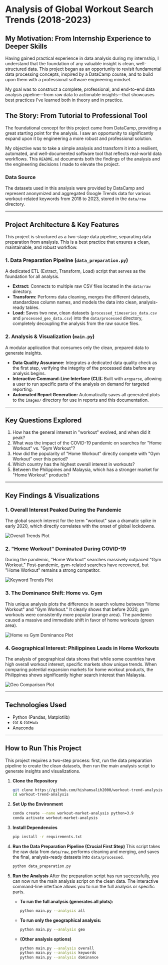 # Analysis of Global Workout Search Trends (2018-2023)

## My Motivation: From Internship Experience to Deeper Skills

Having gained practical experience in data analysis during my internship, I understand that the foundation of any valuable insight is clean, well-structured data. This project began as an opportunity to revisit fundamental data processing concepts, inspired by a DataCamp course, and to build upon them with a professional software engineering mindset.

My goal was to construct a complete, professional, and end-to-end data analysis pipeline—from raw data to actionable insights—that showcases best practices I've learned both in theory and in practice.

## The Story: From Tutorial to Professional Tool

The foundational concept for this project came from DataCamp, providing a great starting point for the analysis. I saw an opportunity to significantly expand upon it by engineering a more robust and professional solution.

My objective was to take a simple analysis and transform it into a resilient, automated, and well-documented software tool that reflects real-world data workflows. This `README.md` documents both the findings of the analysis and the engineering decisions I made to elevate the project.

### Data Source
The datasets used in this analysis were provided by DataCamp and represent anonymized and aggregated Google Trends data for various workout-related keywords from 2018 to 2023, stored in the `data/raw` directory.

---

## Project Architecture & Key Features

This project is structured as a two-stage data pipeline, separating data preparation from analysis. This is a best practice that ensures a clean, maintainable, and robust workflow.

### 1. Data Preparation Pipeline (`data_preparation.py`)
A dedicated ETL (Extract, Transform, Load) script that serves as the foundation for all analysis.
*   **Extract:** Connects to multiple raw CSV files located in the `data/raw` directory.
*   **Transform:** Performs data cleaning, merges the different datasets, standardizes column names, and models the data into clean, analysis-ready tables.
*   **Load:** Saves two new, clean datasets (`processed_timeseries_data.csv` and `processed_geo_data.csv`) into the `data/processed` directory, completely decoupling the analysis from the raw source files.

### 2. Analysis & Visualization (`main.py`)
A modular application that consumes only the clean, prepared data to generate insights.
*   **Data Quality Assurance:** Integrates a dedicated data quality check as the first step, verifying the integrity of the processed data before any analysis begins.
*   **Interactive Command-Line Interface (CLI):** Built with `argparse`, allowing a user to run specific parts of the analysis on demand for targeted reporting.
*   **Automated Report Generation:** Automatically saves all generated plots to the `images/` directory for use in reports and this documentation.

---

## Key Questions Explored

1.  How has the general interest in "workout" evolved, and when did it peak?
2.  What was the impact of the COVID-19 pandemic on searches for "Home Workout" vs. "Gym Workout"?
3.  How did the popularity of "Home Workout" directly compete with "Gym Workout" over this period?
4.  Which country has the highest overall interest in workouts?
5.  Between the Philippines and Malaysia, which has a stronger market for "Home Workout" products?

---

## Key Findings & Visualizations

### 1. Overall Interest Peaked During the Pandemic
The global search interest for the term "workout" saw a dramatic spike in early 2020, which directly correlates with the onset of global lockdowns.

![Overall Trends Plot](images/1_overall_trends.png)

### 2. "Home Workout" Dominated During COVID-19
During the pandemic, "Home Workout" searches massively outpaced "Gym Workout." Post-pandemic, gym-related searches have recovered, but "Home Workout" remains a strong competitor.

![Keyword Trends Plot](images/2_keyword_trends.png)

### 3. The Dominance Shift: Home vs. Gym
This unique analysis plots the difference in search volume between "Home Workout" and "Gym Workout." It clearly shows that before 2020, gym workouts were consistently more popular (orange area). The pandemic caused a massive and immediate shift in favor of home workouts (green area).

![Home vs Gym Dominance Plot](images/3_home_vs_gym_dominance.png)

### 4. Geographical Interest: Philippines Leads in Home Workouts
The analysis of geographical data shows that while some countries have high overall workout interest, specific markets show unique trends. When comparing potential expansion markets for home workout products, the Philippines shows significantly higher search interest than Malaysia.

![Geo Comparison Plot](images/4_geo_comparison.png)

---

## Technologies Used
- Python (Pandas, Matplotlib)
- Git & GitHub
- Anaconda

---

## How to Run This Project

This project requires a two-step process: first, run the data preparation pipeline to create the clean datasets, then run the main analysis script to generate insights and visualizations.

1.  **Clone the Repository**
    ```bash
    git clone https://github.com/hishamsalih2000/workout-trend-analysis.git
    cd workout-trend-analysis
    ```

2.  **Set Up the Environment**
    ```bash
    conda create --name workout-market-analysis python=3.9
    conda activate workout-market-analysis
    ```

3.  **Install Dependencies**
    ```bash
    pip install -r requirements.txt
    ```

4.  **Run the Data Preparation Pipeline (Crucial First Step)**
    This script takes the raw data from `data/raw`, performs cleaning and merging, and saves the final, analysis-ready datasets into `data/processed`.
    ```bash
    python data_preparation.py
    ```

5.  **Run the Analysis**
    After the preparation script has run successfully, you can now run the main analysis script on the clean data. The interactive command-line interface allows you to run the full analysis or specific parts.

    *   **To run the full analysis (generates all plots):**
        ```bash
        python main.py --analysis all
        ```

    *   **To run only the geographical analysis:**
        ```bash
        python main.py --analysis geo
        ```

    *   **(Other analysis options)**
        ```bash
        python main.py --analysis overall
        python main.py --analysis keywords
        python main.py --analysis dominance
        ```